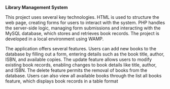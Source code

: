 **Library Management System**


This project uses several key technologies. HTML is used to structure the web page, creating forms for users to interact with the system. PHP handles the server-side logic, managing form submissions and interacting with the MySQL database, which stores and retrieves book records. The project is developed in a local environment using WAMP.

The application offers several features. Users can add new books to the database by filling out a form, entering details such as the book title, author, ISBN, and available copies. The update feature allows users to modify existing book records, enabling changes to book details like title, author, and ISBN. The delete feature permits the removal of books from the database. Users can also view all available books through the list all books feature, which displays book records in a table format
